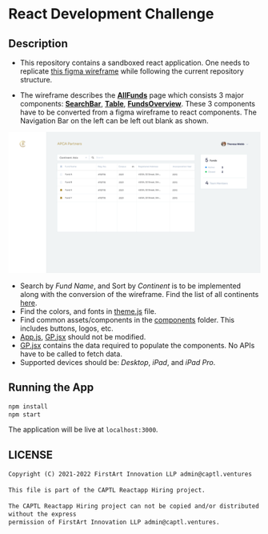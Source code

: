 # React Development Challenge

## Description 
- This repository contains a sandboxed react application. One needs to replicate [this figma wireframe](https://www.figma.com/file/o3tz8MxxTPuRYqwf0xpXF7/CAPTL-Hiring-Snap?node-id=0%3A1) while following the current repository structure. 

- The wireframe describes the [**AllFunds**](src/pages/AllFunds) page which consists 3 major components: [**SearchBar**](src/pages/AllFunds/components/SearchBar), [**Table**](src/pages/AllFunds/components/Table), [**FundsOverview**](src/pages/AllFunds/components/FundsOverview). These 3 components have to be converted from a figma wireframe to react components. The Navigation Bar on the left can be left out blank as shown.


![AllFunds](AllFunds.png)

- Search by *Fund Name*, and Sort by *Continent* is to be implemented along with the conversion of the wireframe. Find the list of all continents [here](src/constants/Continents.js).
- Find the colors, and fonts in [theme.js](src/theme.js) file.
- Find common assets/components in the [components](src/components) folder. This includes buttons, logos, etc.
- [App.js](src/App.js), [GP.jsx](src/pages/AllFunds/GP.jsx) should not be modified.
- [GP.jsx](src/pages/AllFunds/GP.jsx) contains the data required to populate the components. No APIs have to be called to fetch data.
- Supported devices should be: *Desktop*, *iPad*, and *iPad Pro*.

## Running the App
```
npm install
npm start
``` 
The application will be live at `localhost:3000`.

## LICENSE
```
Copyright (C) 2021-2022 FirstArt Innovation LLP admin@captl.ventures 

This file is part of the CAPTL Reactapp Hiring project.

The CAPTL Reactapp Hiring project can not be copied and/or distributed without the express
permission of FirstArt Innovation LLP admin@captl.ventures.
```
